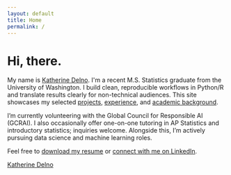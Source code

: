 ```yaml
---
layout: default
title: Home
permalink: /
---
```

<style>.page-heading{display:none}</style>
# Hi, there.

My name is [Katherine Delno](/about). I'm a recent M.S. Statistics graduate from the University of Washington. I build clean, reproducible workflows in Python/R and translate results clearly for non-technical audiences.
This site showcases my selected [projects](/projects), [experience](/experience), and [academic background](/education).

I’m currently volunteering with the Global Council for Responsible AI (GCRAI). I also occasionally offer one-on-one tutoring in AP Statistics and introductory statistics; inquiries welcome. Alongside this, I’m actively pursuing data science and machine learning roles.

Feel free to [download my resume](/assets/resume-delno-katherine.pdf) or [connect with me on LinkedIn](https://www.linkedin.com/in/katherinedelno/).

<script src="https://platform.linkedin.com/badges/js/profile.js" async defer type="text/javascript"></script>
<div class="badge-base LI-profile-badge" data-locale="en_US" data-size="medium" data-theme="light" data-type="VERTICAL" data-vanity="katherinedelno" data-version="v1"><a class="badge-base__link LI-simple-link" href="https://www.linkedin.com/in/katherinedelno?trk=profile-badge">Katherine Delno</a></div>
              